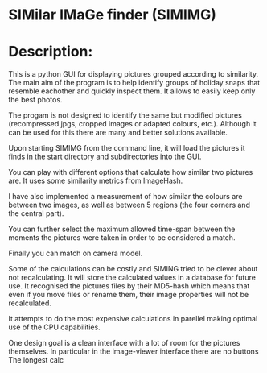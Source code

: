 # SIMilar IMaGe finder (SIMIMG)

# Description:
This is a python GUI for displaying pictures grouped according to
similarity. The main aim of the program is to help identify groups of
holiday snaps that resemble eachother and quickly inspect them. It
allows to easily keep only the best photos.

The progam is not designed to identify the same but modified pictures
(recompressed jpgs, cropped images or adapted colours, etc.). Although
it can be used for this there are many and better solutions available.

Upon starting SIMIMG from the command line, it will load the pictures
it finds in the start directory and subdirectories into the GUI.

You can play with different options that calculate how similar two
pictures are. It uses some similarity metrics from ImageHash.

I have also implemented a measurement of how similar the colours are
between two images, as well as between 5 regions (the four corners and
the central part).

You can further select the maximum allowed time-span between the
moments the pictures were taken in order to be considered a match.

Finally you can match on camera model.

Some of the calculations can be costly and SIMING tried to be clever
about not recalculating. It will store the calculated values in a
database for future use. It recognised the pictures files by their
MD5-hash which means that even if you move files or rename them, their
image properties will not be recalculated.

It attempts to do the most expensive calculations in parellel making
optimal use of the CPU capabilities.

One design goal is a clean interface with a lot of room for the
pictures themselves. In particular in the image-viewer interface there
are no buttons 
The longest calc
